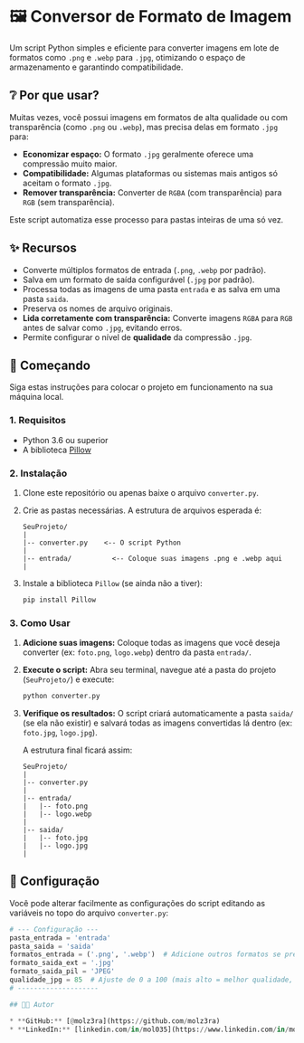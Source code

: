 # 🖼️ Conversor de Formato de Imagem

Um script Python simples e eficiente para converter imagens em lote de formatos como `.png` e `.webp` para `.jpg`, otimizando o espaço de armazenamento e garantindo compatibilidade.

## ❔ Por que usar?

Muitas vezes, você possui imagens em formatos de alta qualidade ou com transparência (como `.png` ou `.webp`), mas precisa delas em formato `.jpg` para:
* **Economizar espaço:** O formato `.jpg` geralmente oferece uma compressão muito maior.
* **Compatibilidade:** Algumas plataformas ou sistemas mais antigos só aceitam o formato `.jpg`.
* **Remover transparência:** Converter de `RGBA` (com transparência) para `RGB` (sem transparência).

Este script automatiza esse processo para pastas inteiras de uma só vez.

## ✨ Recursos

* Converte múltiplos formatos de entrada (`.png`, `.webp` por padrão).
* Salva em um formato de saída configurável (`.jpg` por padrão).
* Processa todas as imagens de uma pasta `entrada` e as salva em uma pasta `saida`.
* Preserva os nomes de arquivo originais.
* **Lida corretamente com transparência:** Converte imagens `RGBA` para `RGB` antes de salvar como `.jpg`, evitando erros.
* Permite configurar o nível de **qualidade** da compressão `.jpg`.

## 🚀 Começando

Siga estas instruções para colocar o projeto em funcionamento na sua máquina local.

### 1. Requisitos

* Python 3.6 ou superior
* A biblioteca [Pillow](https://python-pillow.org/)

### 2. Instalação

1.  Clone este repositório ou apenas baixe o arquivo `converter.py`.
2.  Crie as pastas necessárias. A estrutura de arquivos esperada é:

    ```
    SeuProjeto/
    |
    |-- converter.py    <-- O script Python
    |
    |-- entrada/          <-- Coloque suas imagens .png e .webp aqui
    |
    ```

3.  Instale a biblioteca `Pillow` (se ainda não a tiver):

    ```bash
    pip install Pillow
    ```

### 3. Como Usar

1.  **Adicione suas imagens:** Coloque todas as imagens que você deseja converter (ex: `foto.png`, `logo.webp`) dentro da pasta `entrada/`.
2.  **Execute o script:** Abra seu terminal, navegue até a pasta do projeto (`SeuProjeto/`) e execute:

    ```bash
    python converter.py
    ```
3.  **Verifique os resultados:** O script criará automaticamente a pasta `saida/` (se ela não existir) e salvará todas as imagens convertidas lá dentro (ex: `foto.jpg`, `logo.jpg`).

    A estrutura final ficará assim:
    ```
    SeuProjeto/
    |
    |-- converter.py
    |
    |-- entrada/
    |   |-- foto.png
    |   |-- logo.webp
    |
    |-- saida/
    |   |-- foto.jpg
    |   |-- logo.jpg
    |
    ```

## 🔧 Configuração

Você pode alterar facilmente as configurações do script editando as variáveis no topo do arquivo `converter.py`:

```python
# --- Configuração ---
pasta_entrada = 'entrada'
pasta_saida = 'saida'
formatos_entrada = ('.png', '.webp')  # Adicione outros formatos se precisar
formato_saida_ext = '.jpg'
formato_saida_pil = 'JPEG'
qualidade_jpg = 85  # Ajuste de 0 a 100 (mais alto = melhor qualidade, maior tamanho)
# --------------------

## 🧑‍💻 Autor

* **GitHub:** [@molz3ra](https://github.com/molz3ra)
* **LinkedIn:** [linkedin.com/in/mol035](https://www.linkedin.com/in/mol035)
